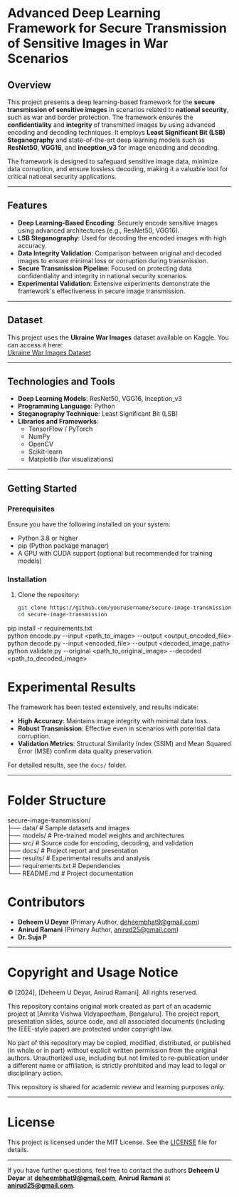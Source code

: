 # Advanced Deep Learning Framework for Secure Transmission of Sensitive Images in War Scenarios

## Overview  
This project presents a deep learning-based framework for the **secure transmission of sensitive images** in scenarios related to **national security**, such as war and border protection. The framework ensures the **confidentiality** and **integrity** of transmitted images by using advanced encoding and decoding techniques. It employs **Least Significant Bit (LSB) Steganography** and state-of-the-art deep learning models such as **ResNet50**, **VGG16**, and **Inception_v3** for image encoding and decoding.

The framework is designed to safeguard sensitive image data, minimize data corruption, and ensure lossless decoding, making it a valuable tool for critical national security applications.

---

## Features  
- **Deep Learning-Based Encoding**: Securely encode sensitive images using advanced architectures (e.g., ResNet50, VGG16).  
- **LSB Steganography**: Used for decoding the encoded images with high accuracy.  
- **Data Integrity Validation**: Comparison between original and decoded images to ensure minimal loss or corruption during transmission.  
- **Secure Transmission Pipeline**: Focused on protecting data confidentiality and integrity in national security scenarios.  
- **Experimental Validation**: Extensive experiments demonstrate the framework's effectiveness in secure image transmission.

---

## Dataset  
This project uses the **Ukraine War Images** dataset available on Kaggle. You can access it here:  
[Ukraine War Images Dataset](https://www.kaggle.com/datasets/mathurinache/ukraine-war-images)  

---

## Technologies and Tools  
- **Deep Learning Models**: ResNet50, VGG16, Inception_v3  
- **Programming Language**: Python  
- **Steganography Technique**: Least Significant Bit (LSB)  
- **Libraries and Frameworks**:  
  - TensorFlow / PyTorch  
  - NumPy  
  - OpenCV  
  - Scikit-learn  
  - Matplotlib (for visualizations)  

---

## Getting Started  

### Prerequisites  
Ensure you have the following installed on your system:  
- Python 3.8 or higher  
- pip (Python package manager)  
- A GPU with CUDA support (optional but recommended for training models)  

### Installation  
1. Clone the repository:  
   ```bash  
   git clone https://github.com/yourusername/secure-image-transmission.git  
   cd secure-image-transmission  
pip install -r requirements.txt  
python encode.py --input <path_to_image> --output <output_encoded_file>  
python decode.py --input <encoded_file> --output <decoded_image_path>  
python validate.py --original <path_to_original_image> --decoded <path_to_decoded_image>  

# Experimental Results  
The framework has been tested extensively, and results indicate:  

- **High Accuracy**: Maintains image integrity with minimal data loss.  
- **Robust Transmission**: Effective even in scenarios with potential data corruption.  
- **Validation Metrics**: Structural Similarity Index (SSIM) and Mean Squared Error (MSE) confirm data quality preservation.  

For detailed results, see the `docs/` folder.  

---

# Folder Structure  
 
secure-image-transmission/  
├── data/                 # Sample datasets and images  
├── models/               # Pre-trained model weights and architectures  
├── src/                  # Source code for encoding, decoding, and validation  
├── docs/                 # Project report and presentation  
├── results/              # Experimental results and analysis  
├── requirements.txt      # Dependencies  
└── README.md             # Project documentation  

# Contributors  
- **Deheem U Deyar** (Primary Author, deheembhat9@gmail.com)  
- **Anirud Ramani**  (Primary Author, anirud25@gmail.com)
- **Dr. Suja P**  

---

# Copyright and Usage Notice
© [2024], [Deheem U Deyar, Anirud Ramani]. All rights reserved.

This repository contains original work created as part of an academic project at [Amrita Vishwa Vidyapeetham, Bengaluru]. The project report, presentation slides, source code, and all associated documents (including the IEEE-style paper) are protected under copyright law.

No part of this repository may be copied, modified, distributed, or published (in whole or in part) without explicit written permission from the original authors. Unauthorized use, including but not limited to re-publication under a different name or affiliation, is strictly prohibited and may lead to legal or disciplinary action.

This repository is shared for academic review and learning purposes only. 

---

# License  
This project is licensed under the MIT License. See the [LICENSE](LICENSE) file for details.  

---

If you have further questions, feel free to contact the authors **Deheem U Deyar** at **deheembhat9@gmail.com**, **Anirud Ramani**  at **anirud25@gmail.com**.  
